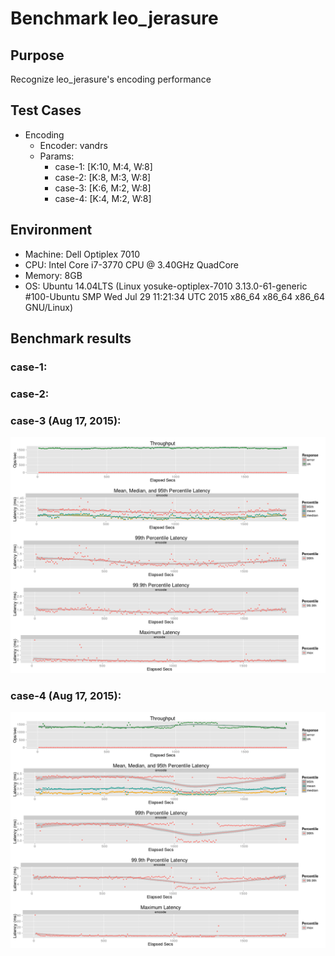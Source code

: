 # Benchmark leo_jerasure
## Purpose
Recognize leo_jerasure's encoding performance

## Test Cases
* Encoding
    * Encoder: vandrs
    * Params:
       * case-1: [K:10, M:4, W:8]
       * case-2: [K:8, M:3, W:8]
       * case-3: [K:6, M:2, W:8]
       * case-4: [K:4, M:2, W:8]

## Environment
* Machine: Dell Optiplex 7010
* CPU: Intel Core i7-3770 CPU @ 3.40GHz QuadCore
* Memory: 8GB
* OS: Ubuntu 14.04LTS (Linux yosuke-optiplex-7010 3.13.0-61-generic #100-Ubuntu SMP Wed Jul 29 11:21:34 UTC 2015 x86_64 x86_64 x86_64 GNU/Linux)


## Benchmark results
### case-1:

### case-2:

### case-3 (Aug 17, 2015):
![case-3](results/vandrs_6_2_8_5M_w_t4_1.png)
### case-4 (Aug 17, 2015):
![case-4](results/vandrs_4_2_8_5M_w_t4_1.png)
